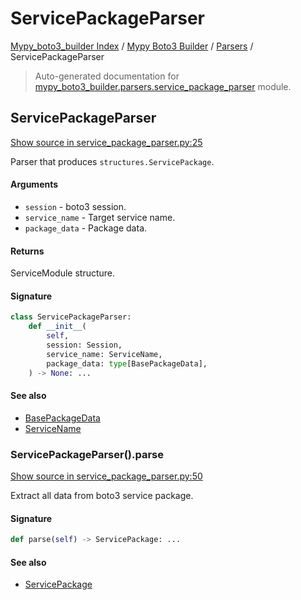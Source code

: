# ServicePackageParser

[Mypy_boto3_builder Index](../../README.md#mypy_boto3_builder-index) /
[Mypy Boto3 Builder](../index.md#mypy-boto3-builder) /
[Parsers](./index.md#parsers) /
ServicePackageParser

> Auto-generated documentation for [mypy_boto3_builder.parsers.service_package_parser](https://github.com/youtype/mypy_boto3_builder/blob/main/mypy_boto3_builder/parsers/service_package_parser.py) module.

## ServicePackageParser

[Show source in service_package_parser.py:25](https://github.com/youtype/mypy_boto3_builder/blob/main/mypy_boto3_builder/parsers/service_package_parser.py#L25)

Parser that produces `structures.ServicePackage`.

#### Arguments

- `session` - boto3 session.
- `service_name` - Target service name.
- `package_data` - Package data.

#### Returns

ServiceModule structure.

#### Signature

```python
class ServicePackageParser:
    def __init__(
        self,
        session: Session,
        service_name: ServiceName,
        package_data: type[BasePackageData],
    ) -> None: ...
```

#### See also

- [BasePackageData](../package_data.md#basepackagedata)
- [ServiceName](../service_name.md#servicename)

### ServicePackageParser().parse

[Show source in service_package_parser.py:50](https://github.com/youtype/mypy_boto3_builder/blob/main/mypy_boto3_builder/parsers/service_package_parser.py#L50)

Extract all data from boto3 service package.

#### Signature

```python
def parse(self) -> ServicePackage: ...
```

#### See also

- [ServicePackage](../structures/service_package.md#servicepackage)
